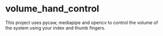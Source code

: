 # volume_hand_control
This project uses pycaw, mediapipe and opencv to control the volume of the system using your index and thumb fingers. 
